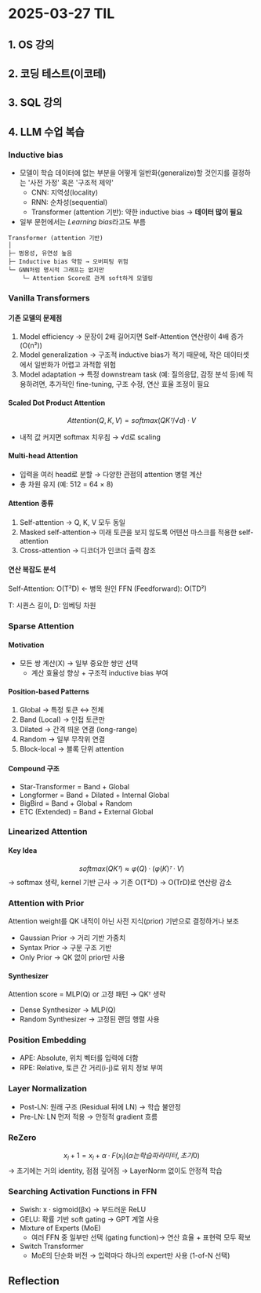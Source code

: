 # 2025-03-27 TIL

## 1. OS 강의


## 2. 코딩 테스트(이코테)


## 3. SQL 강의


## 4. LLM 수업 복습

### Inductive bias
- 모델이 학습 데이터에 없는 부분을 어떻게 일반화(generalize)할 것인지를 결정하는 '사전 가정' 혹은 '구조적 제약'
    - CNN: 지역성(locality)
    - RNN: 순차성(sequential)
    - Transformer (attention 기반): 약한 inductive bias → **데이터 많이 필요**
- 일부 문헌에서는 *Learning bias*라고도 부름

```text
Transformer (attention 기반)
│
├─ 범용성, 유연성 높음
├─ Inductive bias 약함 → 오버피팅 위험
└─ GNN처럼 명시적 그래프는 없지만
    └─ Attention Score로 관계 soft하게 모델링
```

### Vanilla Transformers
#### 기존 모델의 문제점
1. Model efficiency → 문장이 2배 길어지면 Self-Attention 연산량이 4배 증가 (O(n²))
2. Model generalization → 구조적 inductive bias가 적기 때문에, 작은 데이터셋에서 일반화가 어렵고 과적합 위험
3. Model adaptation → 특정 downstream task (예: 질의응답, 감정 분석 등)에 적용하려면, 추가적인 fine-tuning, 구조 수정, 연산 효율 조정이 필요

#### Scaled Dot Product Attention
$$Attention(Q, K, V) = softmax(QKᵀ / √d) · V$$
- 내적 값 커지면 softmax 치우침 → √d로 scaling

#### Multi-head Attention
- 입력을 여러 head로 분할 → 다양한 관점의 attention 병렬 계산
- 총 차원 유지 (예: 512 = 64 × 8)

#### Attention 종류
1. Self-attention       → Q, K, V 모두 동일
2. Masked self-attention→ 미래 토큰을 보지 않도록 어텐션 마스크를 적용한 self-attention
3. Cross-attention      → 디코더가 인코더 출력 참조

#### 연산 복잡도 분석
Self-Attention:   O(T²D)    ← 병목 원인
FFN (Feedforward): O(TD²)

T: 시퀀스 길이, D: 임베딩 차원

### Sparse Attention
#### Motivation
- 모든 쌍 계산(X) → 일부 중요한 쌍만 선택
    - 계산 효율성 향상 + 구조적 inductive bias 부여

#### Position-based Patterns
1. Global       → 특정 토큰 ↔ 전체
2. Band (Local) → 인접 토큰만
3. Dilated      → 간격 띄운 연결 (long-range)
4. Random       → 일부 무작위 연결
5. Block-local  → 블록 단위 attention

#### Compound 구조
- Star-Transformer       = Band + Global
- Longformer             = Band + Dilated + Internal Global
- BigBird                = Band + Global + Random
- ETC (Extended)         = Band + External Global

### Linearized Attention
#### Key Idea
$$softmax(QKᵀ) ≈ φ(Q) · (φ(K)ᵀ · V)$$
→ softmax 생략, kernel 기반 근사
→ 기존 O(T²D) → O(TrD)로 연산량 감소


### Attention with Prior
Attention weight를 QK 내적이 아닌 사전 지식(prior) 기반으로 결정하거나 보조
- Gaussian Prior     → 거리 기반 가중치
- Syntax Prior       → 구문 구조 기반
- Only Prior         → QK 없이 prior만 사용

#### Synthesizer
Attention score = MLP(Q) or 고정 패턴
→ QKᵀ 생략

- Dense Synthesizer  → MLP(Q)
- Random Synthesizer → 고정된 랜덤 행렬 사용

### Position Embedding
- APE: Absolute, 위치 벡터를 입력에 더함
- RPE: Relative, 토큰 간 거리(i-j)로 위치 정보 부여

### Layer Normalization
- Post-LN: 원래 구조 (Residual 뒤에 LN) → 학습 불안정
- Pre-LN: LN 먼저 적용 → 안정적 gradient 흐름

### ReZero

$$x_l+1 = x_l + α · F(x_l)    (α는 학습 파라미터, 초기 0)$$
→ 초기에는 거의 identity, 점점 깊어짐
→ LayerNorm 없이도 안정적 학습

### Searching Activation Functions in FFN
- Swish: x · sigmoid(βx) → 부드러운 ReLU
- GELU: 확률 기반 soft gating → GPT 계열 사용
- Mixture of Experts (MoE)
    - 여러 FFN 중 일부만 선택 (gating function)→ 연산 효율 + 표현력 모두 확보
- Switch Transformer
    - MoE의 단순화 버전  → 입력마다 하나의 expert만 사용 (1-of-N 선택)

## Reflection
